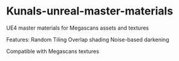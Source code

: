 # Kunals-unreal-master-materials
 UE4 master materials for Megascans assets and textures

Features:
Random Tiling
Overlap shading
Noise-based darkening

Compatible with Megascans textures
